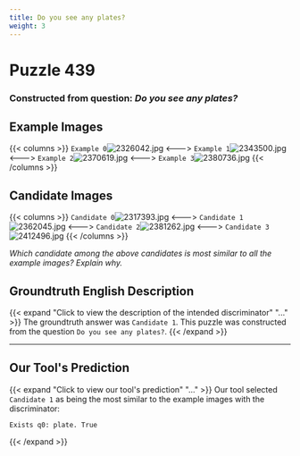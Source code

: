 ```yaml
---
title: Do you see any plates?
weight: 3
---
```


# Puzzle 439
### Constructed from question: _Do you see any plates?_


## Example Images
{{< columns >}}
`Example 0`![2326042.jpg](/gqa_images/2326042.jpg)
<--->
`Example 1`![2343500.jpg](/gqa_images/2343500.jpg)
<--->
`Example 2`![2370619.jpg](/gqa_images/2370619.jpg)
<--->
`Example 3`![2380736.jpg](/gqa_images/2380736.jpg)
{{< /columns >}}

## Candidate Images
{{< columns >}}
`Candidate 0`![2317393.jpg](/gqa_images/2317393.jpg)
<--->
`Candidate 1`![2362045.jpg](/gqa_images/2362045.jpg)
<--->
`Candidate 2`![2381262.jpg](/gqa_images/2381262.jpg)
<--->
`Candidate 3`![2412496.jpg](/gqa_images/2412496.jpg)
{{< /columns >}}

*Which candidate among the above candidates is most similar to all the example images? Explain why.*

## Groundtruth English Description

{{< expand "Click to view the description of the intended discriminator" "..." >}}
The groundtruth answer was `Candidate 1`. This puzzle was constructed from the question `Do you see any plates?`.
{{< /expand >}}

---

## Our Tool's Prediction

{{< expand "Click to view our tool's prediction" "..." >}}
Our tool selected `Candidate 1` as being the most similar to the example images with the discriminator:
```plaintext
Exists q0: plate. True
```
{{< /expand >}}

